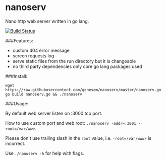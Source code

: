 nanoserv
========

Nano http web server written in go lang.

[![Build Status](https://travis-ci.org/genesem/nanoserv.svg?branch=master)](https://travis-ci.org/genesem/nanoserv)

###Features:

* custom 404 error message
* screen requests log
* serve static files from the run directory but it is changeable
* no third party dependencies only core go lang packages used


###Install:

  `wget https://raw.githubusercontent.com/genesem/nanoserv/master/nanoserv.go`
  `go build nanoserv.go && ./nanoserv`

###Usage:

By default web server listen on :3000 tcp port.

How to use custom port and web root: `./nanoserv -addr=:3001 -root=/var/www`.

Please don't use trailing slash in the `root` value, i.e. `-root=/var/www/` is incorrect.

Use `./nanoserv -h` for help with flags.
